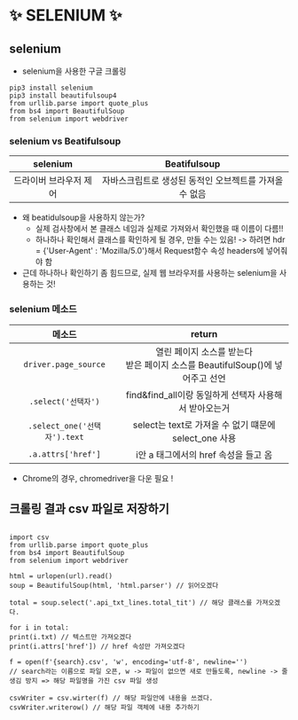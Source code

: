 # ✨ SELENIUM ✨

## **selenium**

- selenium을 사용한 구글 크롤링

```
pip3 install selenium
pip3 install beautifulsoup4
from urllib.parse import quote_plus
from bs4 import BeautifulSoup
from selenium import webdriver
```

### **selenium vs Beatifulsoup**

|        selenium        |                      Beatifulsoup                      |
| :--------------------: | :----------------------------------------------------: |
| 드라이버 브라우저 제어 | 자바스크립트로 생성된 동적인 오브젝트를 가져올 수 없음 |

- 왜 beatidulsoup을 사용하지 않는가?
  - 실제 검사창에서 본 클래스 네임과 실제로 가져와서 확인했을 때 이름이 다름!!
  - 하나하나 확인해서 클래스를 확인하게 될 경우, 만들 수는 있음! -> 하려면 hdr = {'User-Agent' : 'Mozilla/5.0'}해서 Request함수 속성 headers에 넣어줘야 함
- 근데 하나하나 확인하기 좀 힘드므로, 실제 웹 브라우저를 사용하는 selenium을 사용하는 것!

### **selenium 메소드**

|            메소드            |                                      return                                       |
| :--------------------------: | :-------------------------------------------------------------------------------: |
|     `driver.page_source`     | 열린 페이지 소스를 받는다 <br> 받은 페이지 소스를 BeautifulSoup()에 넣어주고 선언 |
|     `.select('선택자')`      |               find&find_all이랑 동일하게 선택자 사용해서 받아오는거               |
| `.select_one('선택자').text` |               select는 text로 가져올 수 없기 떄문에 select_one 사용               |
|      `.a.attrs['href']`      |                       i안 a 태그에서의 href 속성을 들고 옴                        |

- Chrome의 경우, chromedriver을 다운 필요 !

## **크롤링 결과 csv 파일로 저장하기**

```

import csv
from urllib.parse import quote_plus
from bs4 import BeautifulSoup
from selenium import webdriver

html = urlopen(url).read()
soup = BeautifulSoup(html, 'html.parser') // 읽어오겠다

total = soup.select('.api_txt_lines.total_tit') // 해당 클래스를 가져오겠다.

for i in total:
print(i.txt) // 텍스트만 가져오겠다
print(i.attrs['href']) // href 속성만 가져오겠다

f = open(f'{search}.csv', 'w', encoding='utf-8', newline='')
// search라는 이름으로 파일 오픈, w -> 파일이 없으면 새로 만들도록, newline -> 줄 생김 방지 => 해당 파일명을 가진 csv 파일 생성

csvWriter = csv.wirter(f) // 해당 파일안에 내용을 쓰겠다.
csvWriter.writerow() // 해당 파일 객체에 내용 추가하기

```
